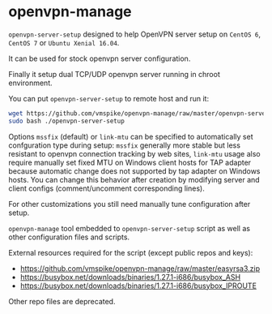 # openvpn-manage

`openvpn-server-setup` designed to help OpenVPN server setup on `CentOS 6`, `CentOS 7` or `Ubuntu Xenial 16.04`.

It can be used for stock openvpn server configuration.

Finally it setup dual TCP/UDP openvpn server running in chroot environment.

You can put `openvpn-server-setup` to remote host and run it:
```bash
wget https://github.com/vmspike/openvpn-manage/raw/master/openvpn-server-setup
sudo bash ./openvpn-server-setup
```

Options `mssfix` (default) or `link-mtu` can be specified to automatically set confguration type during setup:
  `mssfix` generally more stable but less resistant to openvpn connection tracking by web sites, `link-mtu` usage also require manually set fixed MTU on Windows client hosts for TAP adapter because automatic change does not supported by tap adapter on Windows hosts.
You can change this behavior after creation by modifying server and client configs (comment/uncomment corresponding lines).

For other customizations you still need manually tune configuration after setup.

`openvpn-manage` tool embedded to `openvpn-server-setup` script as well as other configuration files and scripts.

External resources required for the script (except public repos and keys):
- https://github.com/vmspike/openvpn-manage/raw/master/easyrsa3.zip
- https://busybox.net/downloads/binaries/1.27.1-i686/busybox_ASH
- https://busybox.net/downloads/binaries/1.27.1-i686/busybox_IPROUTE

Other repo files are deprecated.

